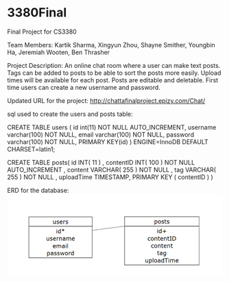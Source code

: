 # 3380Final
Final Project for CS3380

Team Members: Kartik Sharma, Xingyun Zhou, Shayne Smither, Youngbin Ha, Jeremiah Wooten, Ben Thrasher

Project Description: An online chat room where a user can make text posts.
                     Tags can be added to posts to be able to sort the posts
                     more easily. Upload times will be available for each post. 
                     Posts are editable and deletable. First time users can create a new 
                     username and password.

Updated URL for the project: <http://chattafinalproject.epizy.com/Chat/>

sql used to create the users and posts table:

CREATE TABLE users (
  id int(11) NOT NULL AUTO_INCREMENT,
  username varchar(100) NOT NULL,
  email varchar(100) NOT NULL,
  password varchar(100) NOT NULL,
  PRIMARY KEY(id)
) ENGINE=InnoDB DEFAULT CHARSET=latin1;

CREATE TABLE posts(
id INT( 11 ) ,
contentID INT( 100 ) NOT NULL AUTO_INCREMENT ,
content VARCHAR( 255 ) NOT NULL ,
tag VARCHAR( 255 ) NOT NULL ,
uploadTime TIMESTAMP,
PRIMARY KEY ( contentID )
)

ERD for the database:
![ERD.png](/images/databaseERD.PNG)
